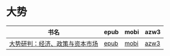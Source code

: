 # 大势

| 书名 | epub | mobi | azw3 |
| --- | --- | --- | --- |
| [大势研判：经济、政策与资本市场](http://ct.dalanmei.com/f/31084289-571782595-6e2f7f) | [epub](http://ct.dalanmei.com/f/31084289-571782595-6e2f7f) | [mobi](http://ct.dalanmei.com/f/31084289-571423922-ca4692) | [azw3](http://ct.dalanmei.com/f/31084289-571883693-3c17c0) |
